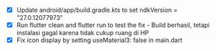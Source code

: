 - [x] Update android/app/build.gradle.kts to set ndkVersion = "27.0.12077973"
- [x] Run flutter clean and flutter run to test the fix - Build berhasil, tetapi instalasi gagal karena tidak cukup ruang di HP
- [x] Fix icon display by setting useMaterial3: false in main.dart
